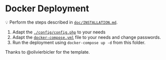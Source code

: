 # Docker Deployment

:bulb: Perform the steps described in [`doc/INSTALLATION.md`](../doc/INSTALLATION.md).

1. Adapt the [`./config/config.php`](../config/config.php) to your needs
2. Adapt the [`docker-compose.yml`](./docker-compose.yml) file to your needs and change passwords.
3. Run the deployment using `docker-compose up -d` from this folder.

Thanks to @olivierbicler for the template.